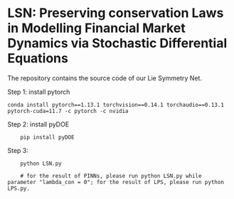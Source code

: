 # LSN: Preserving conservation Laws in Modelling Financial Market Dynamics via Stochastic Differential Equations

The repository contains the source code of our Lie Symmetry Net.

Step 1: install pytorch

	conda install pytorch==1.13.1 torchvision==0.14.1 torchaudio==0.13.1 pytorch-cuda=11.7 -c pytorch -c nvidia
	
Step 2: install pyDOE	
   
        pip install pyDOE
        
Step 3:
        
        python LSN.py
	
        # for the result of PINNs, please run python LSN.py while parameter "lambda_con = 0"; for the result of LPS, please run python LPS.py.
	
        
